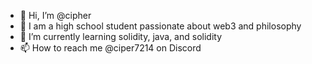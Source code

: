 - 👋 Hi, I’m @cipher
- 👀 I am a high school student passionate about web3 and philosophy 
- 🌱 I’m currently learning solidity, java, and solidity
- 📫 How to reach me @ciper7214 on Discord

<!---
EthGecko/EthGecko is a ✨ special ✨ repository because its `README.md` (this file) appears on your GitHub profile.
You can click the Preview link to take a look at your changes.
--->
